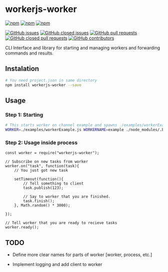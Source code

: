 # workerjs-worker

[![npm](https://img.shields.io/npm/dw/workerjs-worker.svg)](https://www.npmjs.com/package/workerjs-worker)
[![npm](https://img.shields.io/npm/dt/workerjs-worker.svg)](https://www.npmjs.com/package/workerjs-worker)
[![npm](https://img.shields.io/npm/v/workerjs-worker.svg)](https://www.npmjs.com/package/workerjs-worker)

[![GitHub issues](https://img.shields.io/github/issues/workerJS/workerjs-worker.svg)](https://github.com/workerJS/workerjs-worker/issues)
[![GitHub closed issues](https://img.shields.io/github/issues-closed/workerJS/workerjs-worker.svg)](https://github.com/workerJS/workerjs-worker/issues?q=is%3Aissue+is%3Aclosed)
[![GitHub pull requests](https://img.shields.io/github/workerJS/workerjs-worker.svg)](https://github.com/workerJS/workerjs-worker/pulls)
[![GitHub closed pull requests](https://img.shields.io/github/issues-pr-closed/workerJS/workerjs-worker.svg)](https://github.com/workerJS/workerjs-worker/pulls?q=is%3Apr+is%3Aclosed)
[![GitHub contributors](https://img.shields.io/github/contributors/workerJS/workerjs-worker.svg)](https://github.com/workerJS/workerjs-worker/graphs/contributors)

CLI Interface and library for starting and managing workers and forwarding commands and results.

## Instalation

```bash
# You need project.json in same directory
npm install workerjs-worker --save
```

## Usage

### Step 1:  Starting

```bash
# This starts worker on channel example and spawns ./examples/workerExample.js
WORKER=./examples/workerExample.js WORKERNAME=example ./node_modules/.bin/workerjs-worker
```

### Step 2: Usage inside process

```nodejs
const worker = require("workerjs-worker");

// Subscribe on new tasks from worker
worker.on("task", function(task){
	// You just got new task

	setTimeout(function(){
		// Tell something to client
		task.publish(123);

		// Say to worker that you are finished. 
		task.finish();
	}, Math.random() * 3000);

});

// Tell worker that you are ready to recieve tasks
worker.ready();

```

## TODO

* Define more clear names for parts of worker [worker, process, etc.]

* Implement logging and add client to worker

